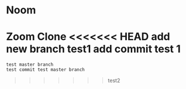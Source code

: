  # Noom

  Zoom Clone
<<<<<<< HEAD
  add new branch test1
  add commit test 1
=======

    test master branch
    test commit test master branch
>>>>>>> test2
